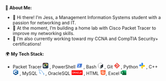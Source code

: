💫 **About Me:**
- 👋 Hi there! I’m Jess, a Management Information Systems student with a passion for networking and IT.
- 🚀 At the moment, I’m building a home lab with Cisco Packet Tracer to improve my networking skills.
- 🌱 I’m also currently working toward my CCNA and CompTIA Security+ certifications!

🌍 **My Tech Stack:** 
- Packet Tracer  <img src="https://github.com/jessica-nguyen-dev/jessica-nguyen-dev/blob/main/images/Cisco-Packet-Tracer-098765.png?raw=true" width="18" height="18" /> , PowerShell  <img src="https://github.com/jessica-nguyen-dev/jessica-nguyen-dev/blob/main/images/PowerShell_5.0_icon.png?raw=true" width="18" height="18" /> , Bash  <img src="https://github.com/jessica-nguyen-dev/jessica-nguyen-dev/blob/main/images/Bash_Logo_Colored.svg.png?raw=true" width="18" height="18" /> , Git  <img src="https://github.com/jessica-nguyen-dev/jessica-nguyen-dev/blob/main/images/social.png?raw=true" width="18" height="18" /> , Python  <img src="https://github.com/jessica-nguyen-dev/jessica-nguyen-dev/blob/main/images/python.png?raw=true" width="18" height="18" /> , C++  <img src="https://github.com/jessica-nguyen-dev/jessica-nguyen-dev/blob/main/images/13841574.png?raw=true" width="18" height="18" /> , MySQL  <img src="https://github.com/jessica-nguyen-dev/jessica-nguyen-dev/blob/main/images/programing.png?raw=true" width="18" height="18" /> , OracleSQL   <img src="https://github.com/jessica-nguyen-dev/jessica-nguyen-dev/blob/main/images/Font-Oracle-Logo.png?raw=true" width="35" height="15" /> , HTML  <img src="https://github.com/jessica-nguyen-dev/jessica-nguyen-dev/blob/main/images/html-5.png?raw=true" width="18" height="15" />, Excel  <img src="https://github.com/jessica-nguyen-dev/jessica-nguyen-dev/blob/main/images/microsoft-excel-icon-logo-symbol-free-png%20(1).png?raw=true" width="18" height="15" />

